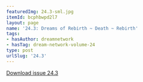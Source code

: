 ```yaml
---
featuredImg: 24.3-sml.jpg
itemId: bcphbwpd2l7
layout: page
name: '24.3: Dreams of Rebirth ~ Death ~ Rebirth'
tags:
- hasAuthor: dreamnetwork
- hasTag: dream-network-volume-24
type: post
urlSlug: '24.3'
---
```

<a href="../files/pdfs/Volume_24/24.3_reincarnation.pdf" download="">Download issue 24.3</a>